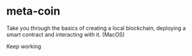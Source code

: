 # meta-coin
Take you through the basics of creating a local blockchain, deploying a smart contract and interacting with it. (MacOS)

Keep working